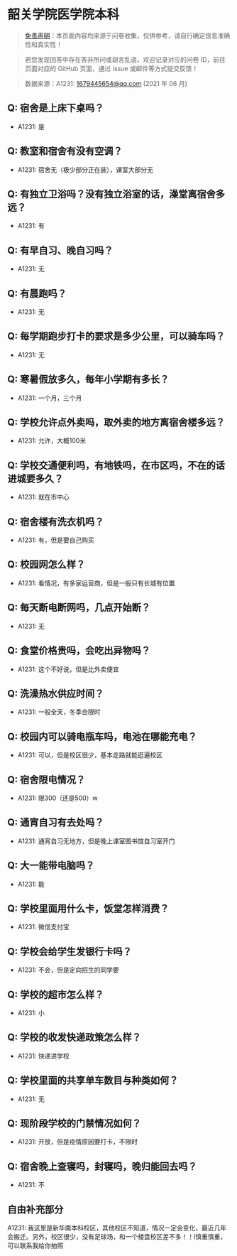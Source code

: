 # 韶关学院医学院本科

> [免责声明](https://colleges.chat/#_3)：本页面内容均来源于问卷收集，仅供参考，请自行确定信息准确性和真实性！

> 若您发现回答中存在答非所问或胡言乱语，欢迎记录对应的问卷 ID，前往页面对应的 GitHub 页面，通过 issue 或邮件等方式提交反馈！

> 数据来源：A1231: 1679445654@qq.com (2021 年 06 月)

## Q: 宿舍是上床下桌吗？

- A1231: 是

## Q: 教室和宿舍有没有空调？

- A1231: 宿舍无（极少部分正在装），课室大部分无

## Q: 有独立卫浴吗？没有独立浴室的话，澡堂离宿舍多远？

- A1231: 有

## Q: 有早自习、晚自习吗？

- A1231: 无

## Q: 有晨跑吗？

- A1231: 无

## Q: 每学期跑步打卡的要求是多少公里，可以骑车吗？

- A1231: 无

## Q: 寒暑假放多久，每年小学期有多长？

- A1231: 一个月，三个月

## Q: 学校允许点外卖吗，取外卖的地方离宿舍楼多远？

- A1231: 允许，大概100米

## Q: 学校交通便利吗，有地铁吗，在市区吗，不在的话进城要多久？

- A1231: 就在市中心

## Q: 宿舍楼有洗衣机吗？

- A1231: 有，但是要自己购买

## Q: 校园网怎么样？

- A1231: 看情况，有多家运营商，但是一般只有长城有位置

## Q: 每天断电断网吗，几点开始断？

- A1231: 无

## Q: 食堂价格贵吗，会吃出异物吗？

- A1231: 这个不好说，但是比外卖便宜

## Q: 洗澡热水供应时间？

- A1231: 一般全天，冬季会限时

## Q: 校园内可以骑电瓶车吗，电池在哪能充电？

- A1231: 可以，但是校区很少，基本走路就能逛遍校区

## Q: 宿舍限电情况？

- A1231: 限300（还是500）w

## Q: 通宵自习有去处吗？

- A1231: 通宵自习无地方，但是晚上课室图书馆自习室开门

## Q: 大一能带电脑吗？

- A1231: 能

## Q: 学校里面用什么卡，饭堂怎样消费？

- A1231: 微信支付宝

## Q: 学校会给学生发银行卡吗？

- A1231: 不会，但是定向招生的同学要

## Q: 学校的超市怎么样？

- A1231: 小

## Q: 学校的收发快递政策怎么样？

- A1231: 快递进学校

## Q: 学校里面的共享单车数目与种类如何？

- A1231: 无

## Q: 现阶段学校的门禁情况如何？

- A1231: 开放，但是疫情原因要打卡，不限时

## Q: 宿舍晚上查寝吗，封寝吗，晚归能回去吗？

- A1231: 不

## 自由补充部分

A1231: 我这里是新华南本科校区，其他校区不知道，情况一定会变化，最近几年会搬迁。另外，校区很少，没有足球场，和一个楼盘校区差不多！！Ⅰ慎重慎重，可以联系我给你拍照